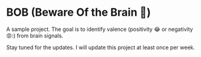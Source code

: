 # BOB (Beware Of the Brain 🧠)
A sample project.
The goal is to identify valence (positivity 😂 or negativity 😡:) from brain signals.

Stay tuned for the updates. I will update this project at least once per week.
